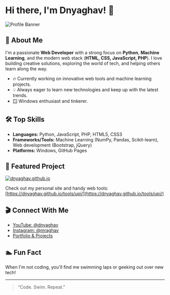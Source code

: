 # Hi there, I'm Dnyaghav! 👋

![Profile Banner]([https://dnyaghav.github.io/tools/upi/cover.png](https://i.ibb.co/pRh855d/19227988-1959845087570830-8368703961909166080-n.jpg))

## 🚀 About Me

I'm a passionate **Web Developer** with a strong focus on **Python**, **Machine Learning**, and the modern web stack (**HTML, CSS, JavaScript, PHP**). I love building creative solutions, exploring the world of tech, and helping others learn along the way.

- 🔥 Currently working on innovative web tools and machine learning projects.
- 💡 Always eager to learn new technologies and keep up with the latest trends.
- 🪟 Windows enthusiast and tinkerer.

## 🛠️ Top Skills

- **Languages:** Python, JavaScript, PHP, HTML5, CSS3
- **Frameworks/Tools:** Machine Learning (NumPy, Pandas, Scikit-learn), Web development (Bootstrap, jQuery)
- **Platforms:** Windows, GitHub Pages

## 🌟 Featured Project

[![dnyaghav.github.io](https://img.shields.io/badge/Visit%20My%20Website-222?style=flat&logo=github)](https://dnyaghav.github.io/tools/upi/)

Check out my personal site and handy web tools:  
[https://dnyaghav.github.io/tools/upi/](https://dnyaghav.github.io/tools/upi/)

## 🎬 Connect With Me

- [YouTube: @dnyaghav](https://www.youtube.com/@dnyaghav)
- [Instagram: @mraghav](https://instagram.com/mr.aghav)
- [Portfolio & Projects](https://dnyaghav.github.io/tools/upi/)

## 🏊 Fun Fact

When I'm not coding, you'll find me swimming laps or geeking out over new tech!

---

> “Code. Swim. Repeat.”
